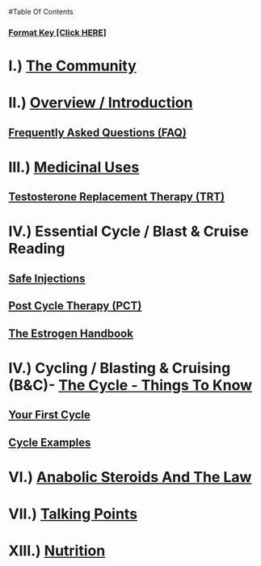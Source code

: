 #Table Of Contents

### [Format Key [Click HERE]]( )

# I.) [The Community](/steroids/index/subreddit_rules.md)

# II.) [Overview / Introduction]( )

## [Frequently Asked Questions (FAQ)](/steroids/faq/list.md)

# III.) [Medicinal Uses](/steroids/medicinal/list.md)

## [Testosterone Replacement Therapy (TRT)](/steroids/trt/list.md)

# IV.) Essential Cycle / Blast &amp; Cruise Reading

## [Safe Injections](/steroids/thecycle/injecting.md)

## [Post Cycle Therapy (PCT)]( )

## [The Estrogen Handbook](/steroids/the_estrogen_handbook.md)

# IV.) Cycling / Blasting &amp; Cruising (B&amp;C)-  [The Cycle - Things To Know](/steroids/thecycle/list.md)

## [Your First Cycle](/steroids/your_first_cycle.md)

## [Cycle Examples](/steroids/thecycle/examples.md)

# VI.) [Anabolic Steroids And The Law](/steroids/laws.md)

# VII.) [Talking Points](/steroids/talkingpoints.md)

# XIII.) [Nutrition](/steroids/nutrition.md)

#